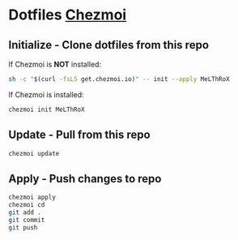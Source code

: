 # Dotfiles [Chezmoi](https://www.chezmoi.io)

## **Initialize** - Clone dotfiles from this repo
If Chezmoi is **NOT** installed:
```bash
sh -c "$(curl -fsLS get.chezmoi.io)" -- init --apply MeLThRoX
```
If Chezmoi is installed:
```bash
chezmoi init MeLThRoX
```

## **Update** - Pull from this repo
```bash
chezmoi update
```

## **Apply** - Push changes to repo
```bash
chezmoi apply
chezmoi cd
git add .
git commit
git push
```
